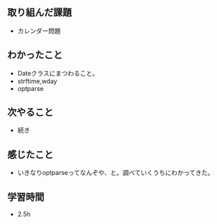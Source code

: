 ## 取り組んだ課題
- カレンダー問題

## わかったこと
- Dateクラスにまつわること。
- strftime,wday
- optparse

## 次やること
- 続き

## 感じたこと
- いきなりoptparseってなんぞや、と。調べていくうちにわかってきた。

## 学習時間
- 2.5h
